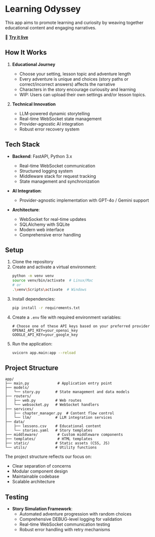 # Learning Odyssey

This app aims to promote learning and curiosity by weaving together educational content and engaging narratives. 

🚀 **[Try it live](https://learning-odyssey.up.railway.app/)**


## How It Works

1. **Educational Journey**
   - Choose your setting, lesson topic and adventure length
   - Every adventure is unique and choices (story paths or correct/incorrect answers) affects the narrative
   - Characters in the story encourage curiousity and learning
   - WIP: Users can upload their own settings and/or lesson topics.

2. **Technical Innovation**
   - LLM-powered dynamic storytelling
   - Real-time WebSocket state management
   - Provider-agnostic AI integration
   - Robust error recovery system

## Tech Stack

- **Backend**: FastAPI, Python 3.x
  - Real-time WebSocket communication
  - Structured logging system
  - Middleware stack for request tracking
  - State management and synchronization

- **AI Integration**: 
  - Provider-agnostic implementation with GPT-4o / Gemini support

- **Architecture**:
  - WebSocket for real-time updates
  - SQLAlchemy with SQLite
  - Modern web interface
  - Comprehensive error handling

## Setup

1. Clone the repository
2. Create and activate a virtual environment:
   ```bash
   python -m venv venv
   source venv/bin/activate  # Linux/Mac
   # or
   .\venv\Scripts\activate  # Windows
   ```
3. Install dependencies:
   ```bash
   pip install -r requirements.txt
   ```
4. Create a `.env` file with required environment variables:
   ```
   # Choose one of these API keys based on your preferred provider
   OPENAI_API_KEY=your_openai_key
   GOOGLE_API_KEY=your_google_key
   ```
5. Run the application:
   ```bash
   uvicorn app.main:app --reload
   ```

## Project Structure

```
app/
├── main.py             # Application entry point
├── models/            
│   └── story.py       # State management and data models
├── routers/           
│   ├── web.py         # Web routes
│   └── websocket.py   # WebSocket handlers
├── services/          
│   ├── chapter_manager.py  # Content flow control
│   └── llm/           # LLM integration services
├── data/              
│   ├── lessons.csv    # Educational content
│   └── stories.yaml   # Story templates
├── middleware/         # Custom middleware components
├── templates/          # HTML templates
├── static/            # Static assets (CSS, JS)
└── utils/             # Utility functions
```

The project structure reflects our focus on:
- Clear separation of concerns
- Modular component design
- Maintainable codebase
- Scalable architecture

## Testing

- **Story Simulation Framework**:
  - Automated adventure progression with random choices
  - Comprehensive DEBUG-level logging for validation
  - Real-time WebSocket communication testing
  - Robust error handling with retry mechanisms